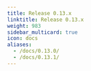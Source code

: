 ```yaml
---
title: Release 0.13.x
linktitle: Release 0.13.x
weight: 983
sidebar_multicard: true
icon: docs
aliases:
  - /docs/0.13.0/
  - /docs/0.13.1/
---
```

